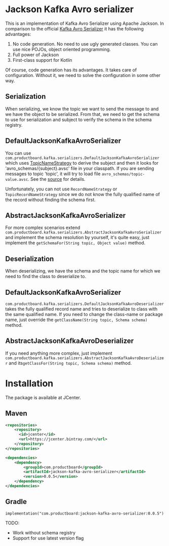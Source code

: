 # Jackson Kafka Avro serializer

This is an implementation of Kafka Avro Serializer using Apache Jackson. In comparison to the official [Kafka Avro
Serializer](https://docs.confluent.io/current/schema-registry/serdes-develop/serdes-avro.html) it has the following advantages:

1. No code generation. No need to use ugly generated classes. You can use nice POJOs, object oriented programming.
2. Full power of Jackson
3. First-class support for Kotlin

Of course, code generation has its advantages. It takes care of configuration. Without it, we need to solve the configuration 
in some other way.

## Serialization
When serializing, we know the topic we want to send the message to and we have the object to be serialized. From that,
we need to get the schema to use for serialization and subject to verify the schema in the schema registry. 
 
## DefaultJacksonKafkaAvroSerializer
You can use `com.productboard.kafka.serializers.DefaultJacksonKafkaAvroSerializer` which uses [TopicNameStrategy](https://docs.confluent.io/current/schema-registry/serdes-develop/index.html#how-the-naming-strategies-work) to derive
the subject and then it looks for 'avro_schemas/{subject}.avsc' file in your classpath. If you are sending messages to topic 'topic', it will try to load file `avro_schemas/topic-value.avsc`.
See the  [source](https://github.com/productboardlabs/jackson-kafka-avro-serializer/blob/master/src/main/java/com/productboard/kafka/serializers/DefaultJacksonKafkaAvroSerializer.java) for details.

Unfortunately, you can not use `RecordNameStrategy` or `TopicRecordNameStrategy` since we do not know the fully qualified name
of the record without finding the schema first. 

## AbstractJacksonKafkaAvroSerializer
For more complex scenarios extend `com.productboard.kafka.serializers.AbstractJacksonKafkaAvroSerializer` and implement the 
schema resolution by yourself, it's quite easy, just implement the `getSchemaFor(String topic, Object value)` method.

## Deserialization
When deserializing, we have the schema and the topic name for which we need to find the class to deserialize to.

## DefaultJacksonKafkaAvroSerializer
`com.productboard.kafka.serializers.DefaultJacksonKafkaAvroDeserializer` takes the fully qualified record name and tries to
deserialize to class with the same qualified name. If you need to change the class-name or package name, just override the
`getClassName(String topic, Schema schema)` method.

## AbstractJacksonKafkaAvroDeserializer
If you need anything more complex, just implement `com.productboard.kafka.serializers.AbstractJacksonKafkaAvroDeserializer` 
and its`getClassFor(String topic, Schema schema)` method.

# Installation
The package is available at JCenter.

## Maven

```xml
<repositories>
    <repository>
      <id>jcenter</id>
      <url>https://jcenter.bintray.com/</url>
    </repository>
</repositories>

<dependencies>
    <dependency>
        <groupId>com.productboard</groupId>
        <artifactId>jackson-kafka-avro-serializer</artifactId>
        <version>0.0.5</version>
    </dependency>
</dependencies>
``` 

## Gradle

```
implementation("com.productboard:jackson-kafka-avro-serializer:0.0.5")
```
 
 TODO:
 - Work without schema registry
 - Support for use latest version flag 



